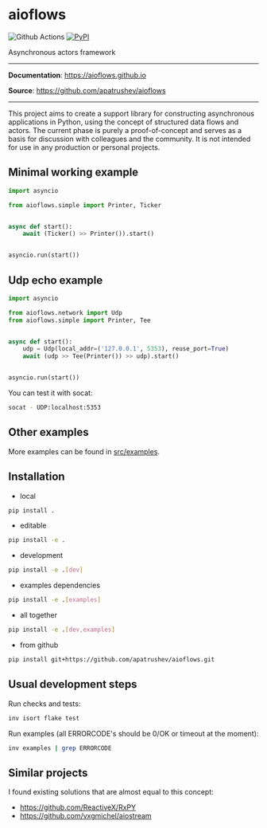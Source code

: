 # aioflows
![Github Actions](https://github.com/apatrushev/aioflows/workflows/Spherical%20Python%20CI/badge.svg)
[![PyPI](https://img.shields.io/pypi/v/aioflows?logo=python&logoColor=%23cccccc)](https://pypi.org/project/aioflows)

<p>Asynchronous actors framework</p>

---

**Documentation**: <a href="https://aioflows.github.io" target="_blank">https://aioflows.github.io</a>

**Source**: <a href="https://github.com/apatrushev/aioflows" target="_blank">https://github.com/apatrushev/aioflows</a>

---
This project aims to create a support library for constructing asynchronous applications in Python, using the concept of structured data flows and actors. The current phase is purely a proof-of-concept and serves as a basis for discussion with colleagues and the community. It is not intended for use in any production or personal projects.


## Minimal working example
```python
import asyncio

from aioflows.simple import Printer, Ticker


async def start():
    await (Ticker() >> Printer()).start()


asyncio.run(start())
```

## Udp echo example
```python
import asyncio

from aioflows.network import Udp
from aioflows.simple import Printer, Tee


async def start():
    udp = Udp(local_addr=('127.0.0.1', 5353), reuse_port=True)
    await (udp >> Tee(Printer()) >> udp).start()


asyncio.run(start())
```

You can test it with socat:
```bash
socat - UDP:localhost:5353
```

## Other examples
More examples can be found in [src/examples](https://github.com/apatrushev/aioflows/tree/master/src/examples).

## Installation
 - local
```bash
pip install .
```

 - editable
```bash
pip install -e .
```

 - development
```bash
pip install -e .[dev]
```

 - examples dependencies
```bash
pip install -e .[examples]
```

 - all together
```bash
pip install -e .[dev,examples]
```

 - from github
```bash
pip install git+https://github.com/apatrushev/aioflows.git
```

## Usual development steps
Run checks and tests:
```bash
inv isort flake test
```

Run examples (all ERRORCODE's should be 0/OK or timeout at the moment):
```bash
inv examples | grep ERRORCODE
```

## Similar projects
I found existing solutions that are almost equal to this concept:
 - https://github.com/ReactiveX/RxPY
 - https://github.com/vxgmichel/aiostream

